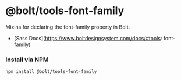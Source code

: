 # @bolt/tools-font-family
Mixins for declaring the font-family property in Bolt.

- [Sass Docs](https://www.boltdesignsystem.com/docs/#tools: font-family)


### Install via NPM
```
npm install @bolt/tools-font-family
```
